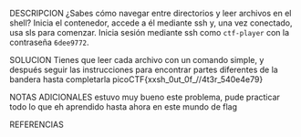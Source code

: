
DESCRIPCION
 ¿Sabes cómo navegar entre directorios y leer archivos en el shell? Inicia el contenedor, accede a él mediante ssh y, una vez conectado, usa sls para comenzar. Inicia sesión mediante ssh como `ctf-player` con la contraseña `6dee9772`.
 
SOLUCION
Tienes que leer cada archivo con un comando simple, y después seguir las instrucciones para encontrar partes diferentes de la bandera hasta completarla
picoCTF{xxsh_0ut_0f_\/\/4t3r_540e4e79}

NOTAS ADICIONALES
estuvo muy bueno este problema, pude practicar todo lo que eh aprendido hasta ahora en este mundo de flag

REFERENCIAS